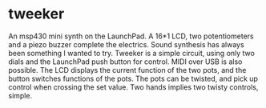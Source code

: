 tweeker
=======

An msp430 mini synth on the LaunchPad. A 16*1 LCD, two potentiometers and a piezo buzzer complete the electrics. Sound synthesis has always been something I wanted to try. Tweeker is a simple circuit, using only two dials and the LaunchPad push button for control. MIDI over USB is also possible. The LCD displays the current function of the two pots, and the button switches functions of the pots. The pots can be twisted, and pick up control when crossing the set value. Two hands implies two twisty controls, simple.
